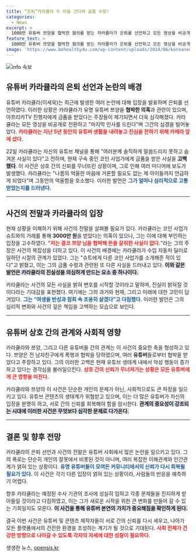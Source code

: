 ```yaml
---
title: “은퇴”카라큘라 두 아들 건다며 금품 수령!
categories:
  - News
excerpt: >
  1000만 유튜버 쯔양을 협박한 혐의를 받는 카라큘라가 은퇴를 선언하고 모든 영상을 비공개 처리했다. 그는 금품 수수와 관련된 의혹을 인정하며, 내 잘못이라고 강조했다. 카라큘라의 파란만장한 마지막 고백이 궁금하다!
feature_text: >
  1000만 유튜버 쯔양을 협박한 혐의를 받는 카라큘라가 은퇴를 선언하고 모든 영상을 비공개 처리했다. 그는 금품 수수와 관련된 의혹을 인정하며, 내 잘못이라고 강조했다. 카라큘라의 파란만장한 마지막 고백이 궁금하다!
image: 'https://www.behealthy4u.com/wp-content/uploads/2024/06/koreanews.jpg'
---
```


<p><img src="https://www.behealthy4u.com/wp-content/uploads/2024/06/koreanews.jpg" alt="info 속보" /></p>

<h2>유튜버 카라큘라의 은퇴 선언과 논란의 배경</h2>

<p data-ke-size="size16">유튜버 카라큘라(이세욱)는 최근에 발생한 여러 논란에 대해 입장을 발표하며 은퇴를 선언하였다. 이러한 상황은 카라큘라가 유명 유튜버 쯔양을 <b>협박한 의혹</b>과 관련이 있으며, 아프리카TV 진행자에게 금품을 받았다는 주장들이 제기되면서 더욱 심각해졌다. 카라큘라는 모든 영상을 비공개로 전환하고 "마지막 인사를 드린다"며 그간의 심경을 털어놓았다. <b><span style="color: #ee2323;">카라큘라는 지난 5년 동안의 유튜버 생활을 내려놓고 진심을 전하기 위해 카메라 앞에 섰다.</span></b></p>

<p data-ke-size="size16">22일 카라큘라는 자신의 유튜브 채널을 통해 "여러분께 솔직하게 말씀드리지 못하고 숨겨온 사실이 있다"고 전하며, 현재 구속 중인 코인 사업가에게 금품을 받은 사실을 <b><span style="background-color: #21538527;">고백했다</span></b>. 이 사건은 상호 간의 신뢰를 무너뜨린 상황이며, 그로 인해 여러 미디어에 보도가 발생했다. 카라큘라는 "나름의 억울한 마음에 거론할 필요도 없는 제 아이들까지 언급하게 되었다"며 그동안의 억울함을 호소했다. 이러한 발언은 <b><span style="color: #1a5490;">그가 얼마나 심리적으로 고통받았는지를 드러낸다.</span></b></p>

<hr>

<h2>사건의 전말과 카라큘라의 입장</h2>

<p data-ke-size="size16">현재 상황을 이해하기 위해 사건의 전말을 살펴볼 필요가 있다. 카라큘라는 코인 사업가 슈트와의 거래를 통해 <b>3000만 원</b>을 받았다는 의혹이 있으나, 그는 이에 대해 부인하는 입장을 고수하였다. "<b><span style="color: #ee2323;">저는 결코 쯔양 님을 협박해 돈을 갈취한 사실이 없다.</span></b>"라는 그의 주장은 사건의 복잡성을 더하고 있다. 이 사건의 배경에는 카라큘라가 수입 자동차 딜러로 일하던 시절의 관계가 있었다. 그는 "슈트에게 다른 코인 사업가를 소개해준 적이 있다"고 밝혔고, 이는 그의 금품 수령과 관련된 또 다른 사실을 드러내고 있다. <b><span style="background-color: #21538527;">이와 같은 발언은 카라큘라의 진실성을 의심하게 만드는 요소 중 하나이다.</span></b></p>

<p data-ke-size="size16">카라큘라는 사건의 모든 사실을 밝혀 변호를 시작할 것이라고 말하며, 진실이 밝혀질 것이다라는 기대감을 표현했다. 여기에는 그의 과거와 현재, 그리고 미래에 대한 고민이 담겨있다. <b><span style="color: #1a5490;">그는 “여생을 반성과 참회 속 조용히 살겠다”고 다짐했다.</span></b> 이러한 발언은 그의 심리적 변화와 사건의 깊은 책임을 고백하는 모습으로 보인다.</p>

<hr>

<h2>유튜버 상호 간의 관계와 사회적 영향</h2>

<p data-ke-size="size16">카라큘라와 쯔양, 그리고 다른 유튜버들 간의 관계는 이 사건의 중요한 축을 형성하고 있다. 쯔양은 전 남자친구에게 폭행과 협박을 당하였으며, 여러 <b>유튜버</b>들로부터 협박을 받았다고 주장하고 있다. 그의 이러한 고백은 현재 유튜브 생태계 내에서 악성 행동이 증가하고 있다는 경각심을 불러일으킨다. <b><span style="color: #ee2323;">상호 간의 신뢰가 무너져가는 상황은 모든 유튜버에게 큰 영향을 미친다.</span></b></p>

<p data-ke-size="size16">카라큘라와 쯔양의 이 사건은 단순한 개인의 문제가 아닌, 사회적으로도 큰 파장을 일으키고 있다. 유튜브 콘텐츠의 생태계가 위협받고 있으며, 이는 더 많은 유튜버가 자신의 입장을 분명히 하고, 서로 간의 신뢰를 회복해야 함을 암시한다. <b><span style="background-color: #21538527;">관계의 중요성이 강조되는 시대에 이러한 사건은 무엇보다 심각한 문제로 다가온다.</span></b></p>

<hr>

<h2>결론 및 향후 전망</h2>

<p data-ke-size="size16">카라큘라의 은퇴 선언과 사건의 전말은 유튜버 사회에서 많은 논란을 일으키고 있다. 그의 폭로는 단순히 개인의 잘못에서 비롯된 것이 아니며, 여러 복잡한 이해관계와 인간관계가 얽혀 있는 상황이다. <b><span style="color: #1a5490;">유명 유튜버들이 모여든 커뮤니티에서의 신뢰가 다시 회복될 필요가 있다.</span></b> 이 사건은 각기 다른 입장이 얽혀 있는 상황이라, 사람들의 반응을 예측하기 어렵다.</p>

<p data-ke-size="size16">향후 카라큘라는 예정된 수사 기관의 조사에 성실히 임하고 각종 문제들을 진지하게 받아들일 것이라고 다짐하였고, 이는 그가 새로운 시작을 위한 큰 변화를 만들어 갈 수 있는 기회일지도 모른다. <b><span style="background-color: #21538527;">이 사건을 통해 유튜버 본연의 가치가 중요해짐을 확인하게 된다.</span></b></p>

<p data-ke-size="size16">결국 이번 사건은 유튜버 및 콘텐츠 제작자들이 서로 간의 신뢰를 다시 세우고, 나아가 모든 플랫폼에서의 건전한 환경을 조성하는 계기가 될 것으로 기대된다. <b><span style="color: #ee2323;">사회 전체가 건강한 방향으로 나아갈 수 있도록 각자의 자세에 대한 성찰이 필요하다.</span></b></p>
생생한 뉴스, <a href="https://opensis.kr" rel="dofollow">opensis.kr</a>



